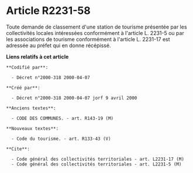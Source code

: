 # Article R2231-58

Toute demande de classement d'une station de tourisme présentée par les collectivités locales intéressées conformément à
l'article L. 2231-5 ou par les associations de tourisme conformément à l'article L. 2231-17 est adressée au préfet qui en
donne récépissé.

**Liens relatifs à cet article**

	**Codifié par**:

	  - Décret n°2000-318 2000-04-07

	**Créé par**:

	  - Décret n°2000-318 2000-04-07 jorf 9 avril 2000

	**Anciens textes**:

	  - CODE DES COMMUNES. - art. R143-19 (M)

	**Nouveaux textes**:

	  - Code du tourisme. - art. R133-43 (V)

	**Cite**:

	  - Code général des collectivités territoriales - art. L2231-17 (M)
	  - Code général des collectivités territoriales - art. L2231-5 (M)
